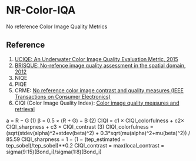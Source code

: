 # NR-Color-IQA
 No reference Color Image Quality Metrics

## Reference
1. [UCIQE: An Underwater Color Image Quality Evaluation Metric, 2015](10.1109/TIP.2015.2491020)
2. [BRISQUE: No-refence image quality assessment in the spatial domain, 2012](10.1109/TIP.2012.2214050)
3. NIQE
4. PIQE
5. CRME: [No reference color image contrast and quality measures (IEEE Transactions on Consumer Electronics)](10.1109/TCE.2013.6626251)
6. CIQI (Color Image Quality Index): [Color image quality measures and retrieval](https://digitalcommons.njit.edu/dissertations/745/)

a = R − G (1)
β = 0.5 × (R + G) − B (2)
CIQI = c1 × CIQI_colorfulness + c2× CIQI_sharpness + c3 × CIQI_contrast (3)
CIQI_colorfulness = (sqrt(stdev(alpha)^2+stdev(beta)^2) + 0.3*sqrt(mu(alpha)^2+mu(beta)^2)) / 85.59
CIQI_sharpness = 1 − (1 − (tep_estimated − tep_sobel)/tep_sobel)**0.2
CIQI_contrast = max(local_contrast = sigma(9:15)(Bond_i)/sigma(1:8)(Bond_i)
